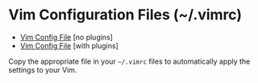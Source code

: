# Vim Configuration Files (~/.vimrc)
- [Vim Config File](https://github.com/EthanC2/code-club/blob/main/vim/vim-settings.vim) \[no plugins\]
- [Vim Config File](https://github.com/EthanC2/code-club/blob/main/vim/vim-settings-with-plugins.vim) \[with plugins\]

Copy the appropriate file in your `~/.vimrc` files to automatically apply the settings to your Vim.
